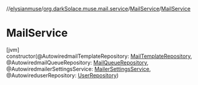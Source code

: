 //[elysianmuse](../../../index.md)/[org.darkSolace.muse.mail.service](../index.md)/[MailService](index.md)/[MailService](-mail-service.md)

# MailService

[jvm]\
constructor(@AutowiredmailTemplateRepository: [MailTemplateRepository](../../org.darkSolace.muse.mail.repository/-mail-template-repository/index.md), @AutowiredmailQueueRepository: [MailQueueRepository](../../org.darkSolace.muse.mail.repository/-mail-queue-repository/index.md), @AutowiredmailerSettingsService: [MailerSettingsService](../-mailer-settings-service/index.md), @AutowireduserRepository: [UserRepository](../../org.darkSolace.muse.user.repository/-user-repository/index.md))
